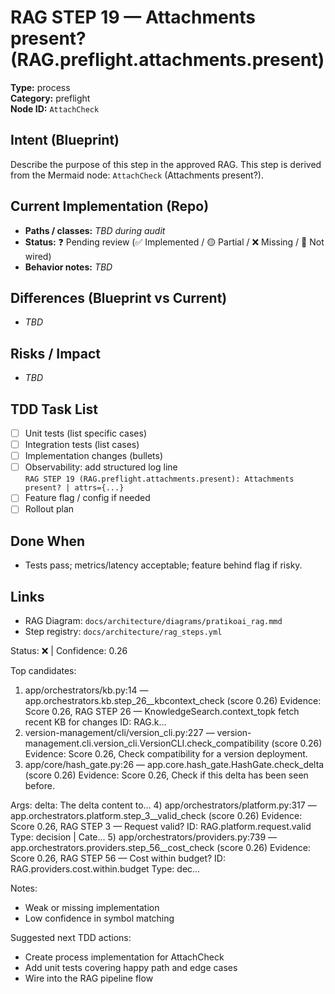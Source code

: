 # RAG STEP 19 — Attachments present? (RAG.preflight.attachments.present)

**Type:** process  
**Category:** preflight  
**Node ID:** `AttachCheck`

## Intent (Blueprint)
Describe the purpose of this step in the approved RAG. This step is derived from the Mermaid node: `AttachCheck` (Attachments present?).

## Current Implementation (Repo)
- **Paths / classes:** _TBD during audit_
- **Status:** ❓ Pending review (✅ Implemented / 🟡 Partial / ❌ Missing / 🔌 Not wired)
- **Behavior notes:** _TBD_

## Differences (Blueprint vs Current)
- _TBD_

## Risks / Impact
- _TBD_

## TDD Task List
- [ ] Unit tests (list specific cases)
- [ ] Integration tests (list cases)
- [ ] Implementation changes (bullets)
- [ ] Observability: add structured log line  
  `RAG STEP 19 (RAG.preflight.attachments.present): Attachments present? | attrs={...}`
- [ ] Feature flag / config if needed
- [ ] Rollout plan

## Done When
- Tests pass; metrics/latency acceptable; feature behind flag if risky.

## Links
- RAG Diagram: `docs/architecture/diagrams/pratikoai_rag.mmd`
- Step registry: `docs/architecture/rag_steps.yml`


<!-- AUTO-AUDIT:BEGIN -->
Status: ❌  |  Confidence: 0.26

Top candidates:
1) app/orchestrators/kb.py:14 — app.orchestrators.kb.step_26__kbcontext_check (score 0.26)
   Evidence: Score 0.26, RAG STEP 26 — KnowledgeSearch.context_topk fetch recent KB for changes
ID: RAG.k...
2) version-management/cli/version_cli.py:227 — version-management.cli.version_cli.VersionCLI.check_compatibility (score 0.26)
   Evidence: Score 0.26, Check compatibility for a version deployment.
3) app/core/hash_gate.py:26 — app.core.hash_gate.HashGate.check_delta (score 0.26)
   Evidence: Score 0.26, Check if this delta has been seen before.

Args:
    delta: The delta content to...
4) app/orchestrators/platform.py:317 — app.orchestrators.platform.step_3__valid_check (score 0.26)
   Evidence: Score 0.26, RAG STEP 3 — Request valid?
ID: RAG.platform.request.valid
Type: decision | Cate...
5) app/orchestrators/providers.py:739 — app.orchestrators.providers.step_56__cost_check (score 0.26)
   Evidence: Score 0.26, RAG STEP 56 — Cost within budget?
ID: RAG.providers.cost.within.budget
Type: dec...

Notes:
- Weak or missing implementation
- Low confidence in symbol matching

Suggested next TDD actions:
- Create process implementation for AttachCheck
- Add unit tests covering happy path and edge cases
- Wire into the RAG pipeline flow
<!-- AUTO-AUDIT:END -->